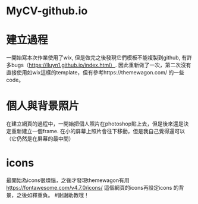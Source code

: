# MyCV-github.io
# 建立過程
一開始寫本次作業使用了wix, 但是做完之後發現它們模板不能複製到github, 有許多bugs（https://lluyn1.github.io/index.html）. 因此重新做了一次，第二次沒有直接使用如wix這樣的template，但有參考https://themewagon.com/ 的一些code。
# 個人與背景照片
在建立網頁的過程中，一開始把個人照片在photoshop貼上去，但是後來還是決定重新建立一個frame. 在小的屏幕上照片會往下移動，但是我自己覺得還可以（它仍然是在屏幕的最中間）
# icons
最開始為icons很煩惱，之後才發現themewagon有用 https://fontawesome.com/v4.7.0/icons/ 這個網頁的icons再設定icons 的背景，之後如釋重負。
#謝謝助教哦！
